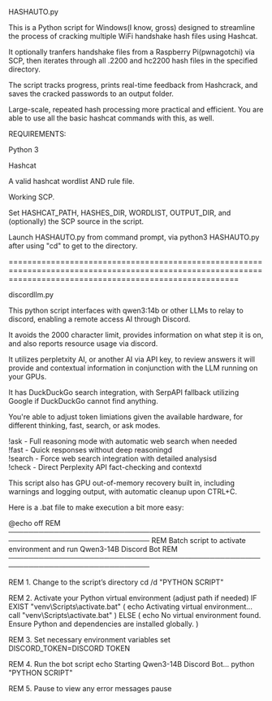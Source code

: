 HASHAUTO.py 

This is a Python script for Windows(I know, gross) designed to streamline the process of cracking multiple WiFi handshake hash files using Hashcat.

It optionally tranfers handshake files from a Raspberry Pi(pwnagotchi) via SCP, then iterates through all .2200 and hc2200 hash files in the specified directory. 

The script tracks progress, prints real-time feedback from Hashcrack, and saves the cracked passwords to an output folder. 

Large-scale, repeated hash processing more practical and efficient. You are able to use all the basic hashcat commands with this, as well.

REQUIREMENTS:

Python 3

Hashcat

A valid hashcat wordlist AND rule file. 

Working SCP.

Set HASHCAT_PATH, HASHES_DIR, WORDLIST, OUTPUT_DIR, and (optionally) the SCP source in the script.

Launch HASHAUTO.py from command prompt, via python3 HASHAUTO.py after using "cd" to get to the directory. 


=============================================================================================================================================================

discordllm.py

This python script interfaces with qwen3:14b or other LLMs to relay to discord, enabling a remote access AI through Discord. 

It avoids the 2000 character limit, provides information on what step it is on, and also reports resource usage via discord. 

It utilizes perpletxity AI, or another AI via API key, to review answers it will provide and contextual information in conjunction with the LLM running on your GPUs.

It has DuckDuckGo search integration, with SerpAPI fallback utilizing Google if DuckDuckGo cannot find anything. 

You're able to adjust token limiations given the available hardware, for different thinking, fast, search, or ask modes. 

!ask <question> - Full reasoning mode with automatic web search when needed<br>
!fast <question> - Quick responses without deep reasoningd<br>
!search <question> - Force web search integration with detailed analysisd<br>
!check <question> - Direct Perplexity API fact-checking and contextd<br>

This script also has GPU out-of-memory recovery built in, including warnings and logging output, with automatic cleanup upon CTRL+C.


Here is a .bat file to make execution a bit more easy:

@echo off
REM ──────────────────────────────────────────────────────────────────────────────
REM Batch script to activate environment and run Qwen3-14B Discord Bot
REM ──────────────────────────────────────────────────────────────────────────────

REM 1. Change to the script’s directory
cd /d "PYTHON SCRIPT"

REM 2. Activate your Python virtual environment (adjust path if needed)
IF EXIST "venv\Scripts\activate.bat" (
    echo Activating virtual environment...
    call "venv\Scripts\activate.bat"
) ELSE (
    echo No virtual environment found. Ensure Python and dependencies are installed globally.
)

REM 3. Set necessary environment variables
set DISCORD_TOKEN=DISCORD TOKEN

REM 4. Run the bot script
echo Starting Qwen3-14B Discord Bot...
python "PYTHON SCRIPT"

REM 5. Pause to view any error messages
pause

